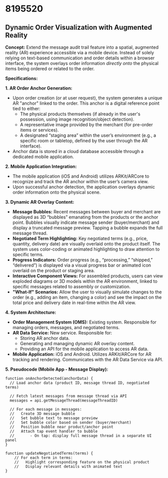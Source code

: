# 8195520

## Dynamic Order Visualization with Augmented Reality

**Concept:** Extend the message audit trail feature into a spatial, augmented reality (AR) experience accessible via a mobile device. Instead of solely relying on text-based communication and order details within a browser interface, the system overlays order information *directly onto* the physical items being ordered or related to the order.

**Specifications:**

**1. AR Order Anchor Generation:**

*   Upon order creation (or at user request), the system generates a unique AR "anchor" linked to the order. This anchor is a digital reference point tied to either:
    *   The physical products themselves (if already in the user's possession, using image recognition/object detection).
    *   A representative image provided by the merchant (for pre-order items or services).
    *   A designated “staging area” within the user’s environment (e.g., a specific room or tabletop, defined by the user through the AR interface).
*   Anchor data is stored in a cloud database accessible through a dedicated mobile application.

**2. Mobile Application Integration:**

*   The mobile application (iOS and Android) utilizes ARKit/ARCore to recognize and track the AR anchor within the user’s camera view.
*   Upon successful anchor detection, the application overlays dynamic order information onto the physical scene.

**3. Dynamic AR Overlay Content:**

*   **Message Bubbles:** Recent messages between buyer and merchant are displayed as 3D “bubbles” emanating from the products or the anchor point. Bubbles visually indicate message sender (buyer/merchant) and display a truncated message preview. Tapping a bubble expands the full message thread.
*   **Negotiated Term Highlighting:** Key negotiated terms (e.g., price, quantity, delivery date) are visually overlaid onto the product itself. The system uses color-coding or animated highlighting to draw attention to specific terms.
*   **Progress Indicators:**  Order progress (e.g., “processing,” “shipped,” “delivered”) is displayed via a visual progress bar or animated icon overlaid on the product or staging area.
*   **Interactive Component Views:** For assembled products, users can view exploded diagrams or 3D models within the AR environment, linked to specific messages related to assembly or customization.
*   **"What-If" Scenarios:**  Allow the user to visually simulate changes to the order (e.g., adding an item, changing a color) and see the impact on the total price and delivery date in real-time within the AR view.

**4. System Architecture:**

*   **Order Management System (OMS):** Existing system. Responsible for managing orders, messages, and negotiated terms.
*   **AR Data Service:** New service. Responsible for:
    *   Storing AR anchor data.
    *   Generating and managing dynamic AR overlay content.
    *   Providing an API for the mobile application to access AR data.
*   **Mobile Application:** iOS and Android. Utilizes ARKit/ARCore for AR tracking and rendering. Communicates with the AR Data Service via API.

**5. Pseudocode (Mobile App - Message Display):**

```
function onAnchorDetected(anchorData) {
  // Load anchor data (product ID, message thread ID, negotiated terms)

  // Fetch latest messages from message thread via API
  messages = api.getMessageThread(messageThreadID)

  // For each message in messages:
  //   Create 3D message bubble
  //   Set bubble text to message preview
  //   Set bubble color based on sender (buyer/merchant)
  //   Position bubble near product/anchor point
  //   Attach tap event handler to bubble
  //       - On tap: display full message thread in a separate UI panel
}

function updateNegotiatedTerms(terms) {
    // For each term in terms:
    //   Highlight corresponding feature on the physical product 
    //   Display relevant details with animated text
}
```